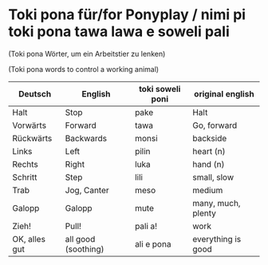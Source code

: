# Toki pona für/for Ponyplay / nimi pi toki pona tawa lawa e soweli pali

(Toki pona Wörter, um ein Arbeitstier zu lenken)

(Toki pona words to control a working animal)

| Deutsch       | English             | toki soweli poni | original english   |
| ------------- | ------------------- | ---------------- | ------------------ |
| Halt          | Stop                | pake             | Halt               |
| Vorwärts      | Forward             | tawa             | Go, forward        |
| Rückwärts     | Backwards           | monsi            | backside           |
| Links         | Left                | pilin            | heart (n)          |
| Rechts        | Right               | luka             | hand (n)           |
| Schritt       | Step                | lili             | small, slow        |
| Trab          | Jog, Canter         | meso             | medium             |
| Galopp        | Galopp              | mute             | many, much, plenty |
| Zieh!         | Pull!               | pali a!          | work               |
| OK, alles gut | all good (soothing) | ali e pona       | everything is good |
